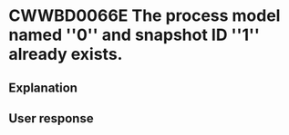 # CWWBD0066E The process model named ''0'' and snapshot ID ''1'' already exists.

## Explanation

## User response